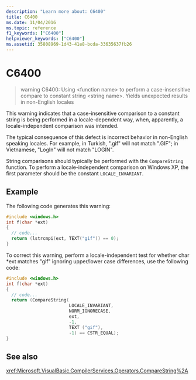 ```yaml
---
description: "Learn more about: C6400"
title: C6400
ms.date: 11/04/2016
ms.topic: reference
f1_keywords: ["C6400"]
helpviewer_keywords: ["C6400"]
ms.assetid: 35808969-1d43-41e8-bcda-33635637fb26
---
```

# C6400

> warning C6400: Using \<function name> to perform a case-insensitive compare to constant string \<string name>. Yields unexpected results in non-English locales

This warning indicates that a case-insensitive comparison to a constant string is being performed in a locale-dependent way, when, apparently, a locale-independent comparison was intended.

The typical consequence of this defect is incorrect behavior in non-English speaking locales. For example, in Turkish, ".gif" will not match ".GIF"; in Vietnamese, "LogIn" will not match "LOGIN".

String comparisons should typically be performed with the `CompareString` function. To perform a locale-independent comparison on Windows XP, the first parameter should be the constant `LOCALE_INVARIANT`.

## Example

The following code generates this warning:

```cpp
#include <windows.h>
int f(char *ext)
{
  // code...
  return (lstrcmpi(ext, TEXT("gif")) == 0);
}
```

To correct this warning, perform a locale-independent test for whether char *ext matches "gif" ignoring upper/lower case differences, use the following code:

```cpp
#include <windows.h>
int f(char *ext)
{
  // code...
  return (CompareString(
                        LOCALE_INVARIANT,
                        NORM_IGNORECASE,
                        ext,
                        -1,
                        TEXT ("gif"),
                        -1) == CSTR_EQUAL);
}
```

## See also

<xref:Microsoft.VisualBasic.CompilerServices.Operators.CompareString%2A>
